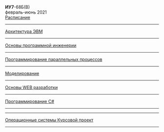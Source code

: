 **ИУ7**-68Б(В) \
февраль-июнь 2021 \
[Расписание](https://www.isot.bmstu.ru/a0x/documents/2edu/shedules/2020-2021/iu7-48-58-68-78-88-b-2021-1.pdf)

____________________________________
[Архитектура ЭВМ](https://github.com/dKosarevsky/iu7/blob/master/6sem/computer_architecture.md)
____________________________________
[Основы программной инженерии](https://github.com/dKosarevsky/iu7/blob/master/6sem/software_engineering_fundamentals.md)
____________________________________
[Программирование параллельных процессов](https://github.com/dKosarevsky/iu7/blob/master/6sem/parallel_process_programming.md)
____________________________________
[Моделирование](https://github.com/dKosarevsky/iu7/blob/master/6sem/modeling.md)
____________________________________
[Основы WEB разработки](https://github.com/dKosarevsky/iu7/blob/master/6sem/web.md)
____________________________________
[Программирование C#](https://github.com/dKosarevsky/iu7/blob/master/6sem/programming.md)
____________________________________
____________________________________
[Операционные системы Курсовой проект](https://github.com/dKosarevsky/iu7/blob/master/6sem/os_kp.md)
____________________________________

